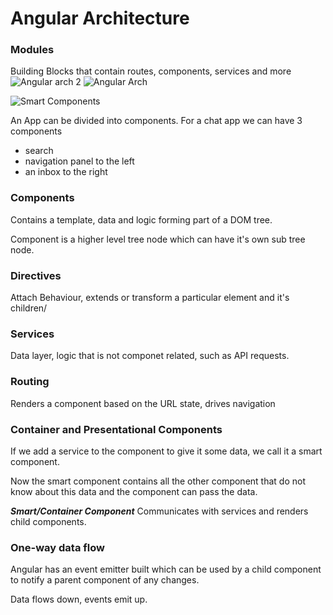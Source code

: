 # Angular Architecture

### Modules
Building Blocks that contain
routes, components, services
and more
![Angular arch 2](https://user-images.githubusercontent.com/15992276/58364394-c0adb000-7e81-11e9-80ac-5a7d909f88aa.JPG)
![Angular Arch](https://user-images.githubusercontent.com/15992276/58364395-c0adb000-7e81-11e9-95d0-3ec43d1dde85.JPG)

![Smart Components](https://user-images.githubusercontent.com/15992276/58364400-c1464680-7e81-11e9-8b2d-103e98ea2764.JPG)



An App can be divided into components. For
a chat app we can have 3 components
- search
- navigation panel to the left
- an inbox to the right

### Components

Contains a template, data and logic forming
part of a DOM tree.

Component is a higher level tree node
which can have it's own sub tree node.

### Directives

Attach Behaviour, extends or transform
a particular element and it's children/


### Services

Data layer, logic that is not
componet related, such as 
API requests.



### Routing

Renders a component based on the
URL state, drives navigation

### Container and Presentational Components

If we add a service to the component to give
it some data, we call it a smart component.

Now the smart component contains all the other component that do not know about this data 
and the component can pass the data.

***Smart/Container Component***
Communicates with services and renders child
components.

### One-way data flow

Angular has an event emitter built which can
be used by a child component to notify a parent
component of any changes.

Data flows down, events emit up.

